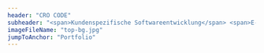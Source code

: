```yaml
---
header: "CRO CODE"
subheader: "<span>Kundenspezifische Softwareentwicklung</span> <span>E-Commerce</span> <span>Web Entwicklung</span>"
imageFileName: "top-bg.jpg"
jumpToAnchor: "Portfolio"
---
```


